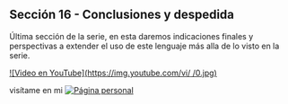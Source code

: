 ## Sección 16 - Conclusiones y despedida

Última sección de la serie, en esta daremos indicaciones finales y perspectivas a extender el uso de este lenguaje más alla de lo visto en la serie.

[![Video en YouTube](https://img.youtube.com/vi/    /0.jpg)](https://www.youtube.com/watch?v=  )

visítame en mi 
[![Página personal](https://img.shields.io/badge/-pagina_personal-blue)](https://edwinsaul.com)
 
